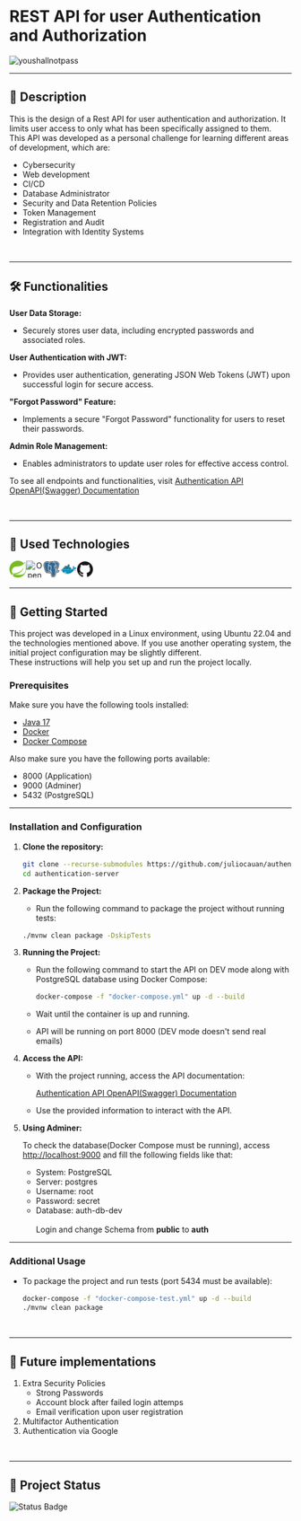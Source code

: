 # REST API for user Authentication and Authorization

![youshallnotpass](https://github.com/juliocauan/authentication-server/assets/84354526/e4d27e22-8a5f-4d74-aacc-b95119852c10)

***
## 📖  Description

This is the design of a Rest API for user authentication and authorization. It limits user access to only what has been specifically assigned to them. <br/>
This API was developed as a personal challenge for learning different areas of development, which are:
 - Cybersecurity
 - Web development
 - CI/CD
 - Database Administrator
 - Security and Data Retention Policies
 - Token Management
 - Registration and Audit
 - Integration with Identity Systems

<br/>

***
## 🛠️ Functionalities
**User Data Storage:**
   - Securely stores user data, including encrypted passwords and associated roles.

**User Authentication with JWT:**
   - Provides user authentication, generating JSON Web Tokens (JWT) upon successful login for secure access.

**"Forgot Password" Feature:**
   - Implements a secure "Forgot Password" functionality for users to reset their passwords.

**Admin Role Management:**
   - Enables administrators to update user roles for effective access control.

To see all endpoints and functionalities, visit [Authentication API OpenAPI(Swagger) Documentation](https://github.com/juliocauan/authentication-open-api)

<br/>

***
## 📡 Used Technologies 
<div align="center"> 
  <img align="left" alt="Spring" title="Spring" height="30" width="30" src="https://raw.githubusercontent.com/devicons/devicon/master/icons/spring/spring-original.svg">
  <img align="left" alt="OpenAPI (Swagger)" title="OpenAPI (Swagger)" height="30" width="30" src="https://avatars.githubusercontent.com/u/37325267?s=200&v=4">
  <img align="left" alt="Postgresql" title="Postgresql" height="30" width="30" src="https://raw.githubusercontent.com/devicons/devicon/master/icons/postgresql/postgresql-original.svg">
  <img align="left" alt="Docker" title="Docker" height="30" width="30" src="https://raw.githubusercontent.com/devicons/devicon/master/icons/docker/docker-original.svg">
  <img align="left" alt="GitHub Actions" title="GitHub Actions" height="30" width="30" src="https://raw.githubusercontent.com/devicons/devicon/master/icons/github/github-original.svg">
</div>
<br/><br/>

***
## 🚀 Getting Started
This project was developed in a Linux environment, using Ubuntu 22.04 and the technologies mentioned above. If you use another operating system, the initial project configuration may be slightly different. <br/>
These instructions will help you set up and run the project locally.

### Prerequisites

Make sure you have the following tools installed:

- [Java 17](https://www.oracle.com/java/technologies/javase-downloads.html)
- [Docker](https://www.docker.com/get-started)
- [Docker Compose](https://docs.docker.com/compose/install/)

Also make sure you have the following ports available:

- 8000 (Application)
- 9000 (Adminer)
- 5432 (PostgreSQL)

***
### Installation and Configuration

1. **Clone the repository:**

    ```bash
    git clone --recurse-submodules https://github.com/juliocauan/authentication-server.git
    cd authentication-server
    ```

2. **Package the Project:**

   - Run the following command to package the project without running tests:

    ```bash
    ./mvnw clean package -DskipTests
    ```

3. **Running the Project:**

   - Run the following command to start the API on DEV mode along with PostgreSQL database using Docker Compose:

     ```bash
     docker-compose -f "docker-compose.yml" up -d --build
     ```

   - Wait until the container is up and running.
   - API will be running on port 8000 (DEV mode doesn't send real emails)

4. **Access the API:**

   - With the project running, access the API documentation:

     [Authentication API OpenAPI(Swagger) Documentation](https://app.swaggerhub.com/apis/juliocauan/authentication/1.0.5)

   - Use the provided information to interact with the API.

5. **Using Adminer:**

      To check the database(Docker Compose must be running), access [http://localhost:9000](http://localhost:9000) and fill the following fields like that:
    - System: PostgreSQL
    - Server: postgres
    - Username: root
    - Password: secret
    - Database: auth-db-dev
      <br/><br/>
      Login and change Schema from **public** to **auth**

***
### Additional Usage

- To package the project and run tests (port 5434 must be available):

  ```bash
  docker-compose -f "docker-compose-test.yml" up -d --build
  ./mvnw clean package
  ```

<br/>

***
## 🔮 Future implementations
1. Extra Security Policies
   - Strong Passwords
   - Account block after failed login attemps
   - Email verification upon user registration
2. Multifactor Authentication
3. Authentication via Google

<br/>

***
## 🔎 Project Status

![Status Badge](https://img.shields.io/badge/status-development-green)

<br/>
